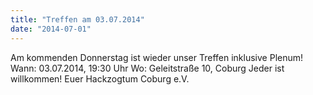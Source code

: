 ```yaml
---
title: "Treffen am 03.07.2014"
date: "2014-07-01"
---
```


Am kommenden Donnerstag ist wieder unser Treffen inklusive Plenum! Wann: 03.07.2014, 19:30 Uhr Wo: Geleitstraße 10, Coburg Jeder ist willkommen! Euer Hackzogtum Coburg e.V.
